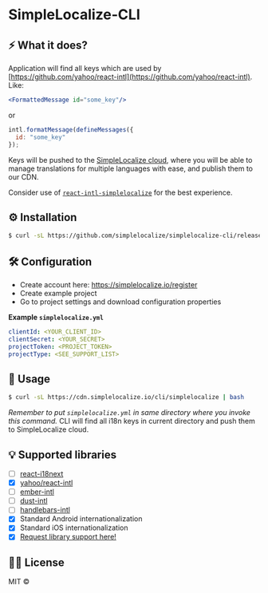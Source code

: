 # SimpleLocalize-CLI 

## ⚡️ What it does?

Application will find all keys which are used by [https://github.com/yahoo/react-intl](https://github.com/yahoo/react-intl).
Like:
```jsx
<FormattedMessage id="some_key"/>
```
or 
```js
intl.formatMessage(defineMessages({
  id: "some_key"
});
```
Keys will be pushed to the [SimpleLocalize cloud](https://app.simplelocalize.io/login), where you will be able to manage translations for multiple languages with ease, and publish them to our CDN.

Consider use of [`react-intl-simplelocalize`](https://github.com/simplelocalize/react-intl-simplelocalize) for the best experience. 

## ⚙️ Installation

```bash
$ curl -sL https://github.com/simplelocalize/simplelocalize-cli/releases/download/0.0.0/simplelocalize | bash
```

## 🛠 Configuration

- Create account here: https://simplelocalize.io/register
- Create example project
- Go to project settings and download configuration properties

**Example `simplelocalize.yml`**
```yml
clientId: <YOUR_CLIENT_ID>
clientSecret: <YOUR_SECRET>
projectToken: <PROJECT_TOKEN>
projectType: <SEE_SUPPORT_LIST>
```

## 🚀 Usage

```bash
$ curl -sL https://cdn.simplelocalize.io/cli/simplelocalize | bash
```
*Remember to put `simplelocalize.yml` in same directory where you invoke this command.*
CLI will find all i18n keys in current directory and push them to SimpleLocalize cloud.

## 💡 Supported libraries

- [ ] [react-i18next](https://github.com/i18next/react-i18next)
- [x] [yahoo/react-intl](https://github.com/yahoo/react-intl)
- [ ] [ember-intl](https://github.com/ember-intl/ember-intl)
- [ ] [dust-intl](https://github.com/yahoo/dust-intl)
- [ ] [handlebars-intl](https://github.com/yahoo/handlebars-intl)
- [x] Standard Android internationalization
- [x] Standard iOS internationalization
- [x] [Request library support here!](https://github.com/simplelocalize/simplelocalize-cli/issues/new)

## 👩‍⚖️ License

MIT © [](https://github.com/)
